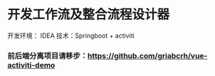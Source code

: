 # 开发工作流及整合流程设计器
开发环境： IDEA
技术：Springboot + activiti

### 前后端分离项目请移步：https://github.com/griabcrh/vue-activiti-demo
